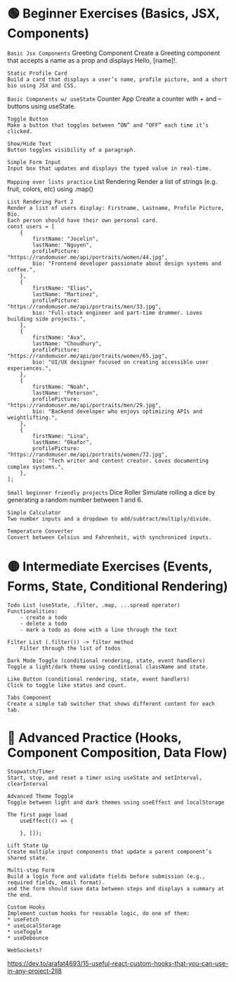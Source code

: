 # 🟢 Beginner Exercises (Basics, JSX, Components)

`Basic Jsx Components`
    Greeting Component
    Create a Greeting component that accepts a name as a prop and displays Hello, [name]!.

    Static Profile Card
    Build a card that displays a user’s name, profile picture, and a short bio using JSX and CSS.

`Basic Components w/ useState`
    Counter App
    Create a counter with + and – buttons using useState.

    Toggle Button
    Make a button that toggles between “ON” and “OFF” each time it’s clicked.

    Show/Hide Text
    Button toggles visibility of a paragraph.

    Simple Form Input
    Input box that updates and displays the typed value in real-time.

`Mapping over lists practice`
    List Rendering
    Render a list of strings (e.g. fruit, colors, etc) using .map()

    List Rendering Part 2
    Render a list of users display: Firstname, Lastname, Profile Picture, Bio.
    Each person should have their own personal card.
    const users = [
        {
            firstName: "Jocelin",
            lastName: "Nguyen",
            profilePicture: "https://randomuser.me/api/portraits/women/44.jpg",
            bio: "Frontend developer passionate about design systems and coffee.",
        },
        {
            firstName: "Elias",
            lastName: "Martinez",
            profilePicture: "https://randomuser.me/api/portraits/men/33.jpg",
            bio: "Full-stack engineer and part-time drummer. Loves building side projects.",
        },
        {
            firstName: "Ava",
            lastName: "Choudhury",
            profilePicture: "https://randomuser.me/api/portraits/women/65.jpg",
            bio: "UI/UX designer focused on creating accessible user experiences.",
        },
        {
            firstName: "Noah",
            lastName: "Peterson",
            profilePicture: "https://randomuser.me/api/portraits/men/29.jpg",
            bio: "Backend developer who enjoys optimizing APIs and weightlifting.",
        },
        {
            firstName: "Lina",
            lastName: "Okafor",
            profilePicture: "https://randomuser.me/api/portraits/women/72.jpg",
            bio: "Tech writer and content creator. Loves documenting complex systems.",
        },
    ];

`Small beginner friendly projects`
    Dice Roller
    Simulate rolling a dice by generating a random number between 1 and 6.

    Simple Calculator
    Two number inputs and a dropdown to add/subtract/multiply/divide.

    Temperature Converter
    Convert between Celsius and Fahrenheit, with synchronized inputs.

# 🟡 Intermediate Exercises (Events, Forms, State, Conditional Rendering)

    Todo List (useState, .filter, .map, ...spread operator)
    Functionalities:
        - create a todo
        - delete a todo
        - mark a todo as done with a line through the text

    Filter List (.filter()) -> filter method 
        Filter through the list of todos

    Dark Mode Toggle (conditional rendering, state, event handlers)
    Toggle a light/dark theme using conditional className and state.

    Like Button (conditional rendering, state, event handlers)
    Click to toggle like status and count.

    Tabs Component
    Create a simple tab switcher that shows different content for each tab.

# 🔵 Advanced Practice (Hooks, Component Composition, Data Flow)

    Stopwatch/Timer
    Start, stop, and reset a timer using useState and setInterval, clearInterval

    Advanced Theme Toggle
    Toggle between light and dark themes using useEffect and localStorage

    The first page load
        useEffect(() => {

        }, []);

    Lift State Up
    Create multiple input components that update a parent component’s shared state.

    Multi-step Form
    Build a login form and validate fields before submission (e.g., required fields, email format).
    and the form should save data between steps and displays a summary at the end.

    Custom Hooks
    Implement custom hooks for reusable logic, do one of them:
    * useFetch
    * useLocalStorage
    * useToggle
    * useDebounce

    WebSockets? 

https://dev.to/arafat4693/15-useful-react-custom-hooks-that-you-can-use-in-any-project-2ll8
